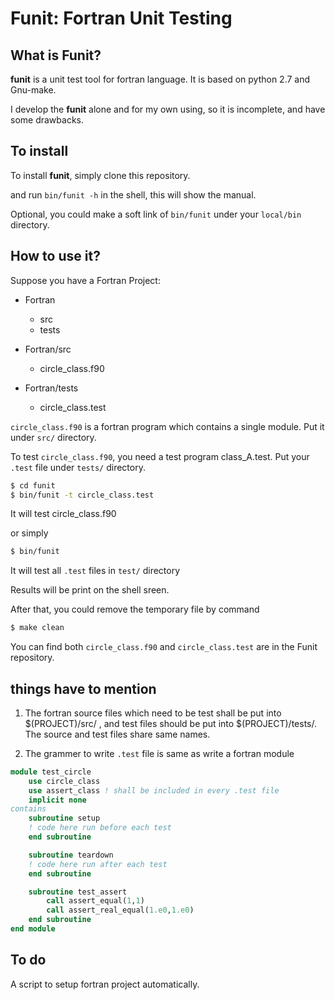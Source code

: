 Funit: Fortran Unit Testing
===========================

## What is Funit? 

**funit** is a unit test tool for fortran language. It is based on python 2.7 and Gnu-make.

I develop the **funit** alone and for my own using, so it is incomplete, and have some drawbacks.



## To install

To install **funit**, simply clone this repository.

and run `bin/funit -h` in the shell, this will show the manual.

Optional, you could make a soft link of `bin/funit` under your `local/bin` directory.


## How to use it?

Suppose you have a Fortran Project:

+ Fortran
	+ src
	+ tests

+ Fortran/src
	- circle_class.f90

+ Fortran/tests
	- circle_class.test

`circle_class.f90` is a fortran program which contains a single module. Put it under `src/` directory.

To test `circle_class.f90`, you need a test program class_A.test. Put your `.test` file under `tests/` directory.


``` bash 
$ cd funit
$ bin/funit -t circle_class.test 
```
It will test circle_class.f90 

or simply 
``` bash
$ bin/funit
```
It will test all `.test` files in `test/` directory

Results will be print on the shell sreen.

After that, you could remove the temporary file by command
``` bash
$ make clean
```

You can find both `circle_class.f90` and `circle_class.test` are in the Funit repository.

## things have to mention

1. The fortran source files which need to be test shall be put into $(PROJECT)/src/ , and test files should be put into $(PROJECT)/tests/. The source and test files share same names. 


2. The grammer to write `.test` file is same as write a fortran module

``` fortran
module test_circle
	use circle_class
	use assert_class ! shall be included in every .test file
	implicit none
contains
	subroutine setup
	! code here run before each test
	end subroutine

	subroutine teardown
	! code here run after each test
	end subroutine

	subroutine test_assert
		call assert_equal(1,1)
		call assert_real_equal(1.e0,1.e0)
	end subroutine
end module
```
## To do

A script to setup fortran project automatically.